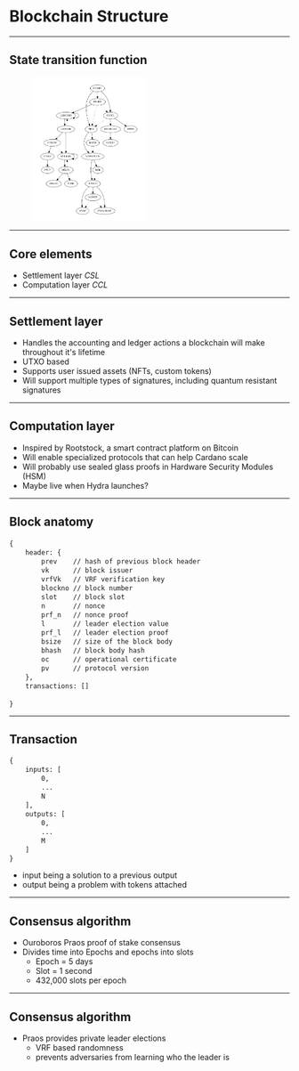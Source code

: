 <!-- .slide: data-background-color="#8D3AED" -->
# Blockchain Structure

---

## State transition function
<widget-text style="padding: 0 3em 0 3em">

<img src="../Description/stf.png" width="40%"/>

---

## Core elements

* Settlement layer *CSL*
* Computation layer *CCL*

---

## Settlement layer

* Handles the accounting and ledger actions a blockchain will make throughout it's lifetime
* UTXO based
* Supports user issued assets (NFTs, custom tokens)
* Will support multiple types of signatures, including quantum resistant signatures

---

## Computation layer

* Inspired by Rootstock, a smart contract platform on Bitcoin
* Will enable specialized protocols that can help Cardano scale
* Will probably use sealed glass proofs in Hardware Security Modules (HSM)
* Maybe live when Hydra launches?

---

## Block anatomy

```
{
    header: {
        prev    // hash of previous block header
        vk      // block issuer
        vrfVk   // VRF verification key
        blockno // block number
        slot    // block slot
        n       // nonce
        prf_n   // nonce proof
        l       // leader election value
        prf_l   // leader election proof
        bsize   // size of the block body
        bhash   // block body hash
        oc      // operational certificate
        pv      // protocol version
    },
    transactions: []

}
```

---

## Transaction

```
{
    inputs: [
        0,
        ...
        N
    ],
    outputs: [
        0,
        ...
        M
    ]
}
```
* input being a solution to a previous output
* output being a problem with tokens attached
---

## Consensus algorithm

* Ouroboros Praos proof of stake consensus
* Divides time into Epochs and epochs into slots
  - Epoch = 5 days
  - Slot = 1 second
  - 432,000 slots per epoch

---

## Consensus algorithm

* Praos provides private leader elections
  - VRF based randomness
  - prevents adversaries from learning who the leader is
